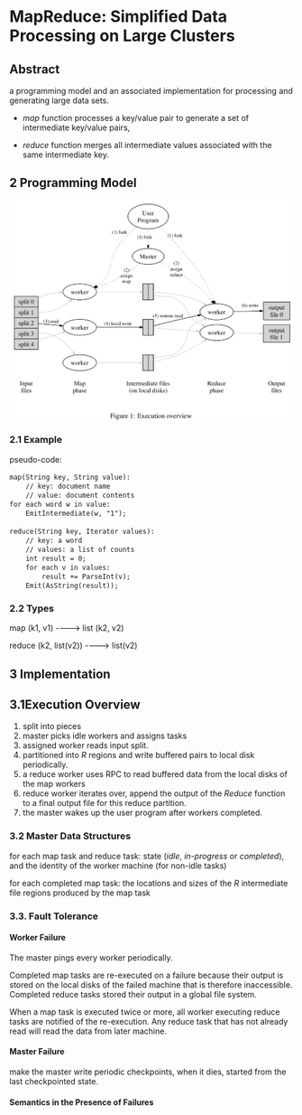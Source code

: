 # MapReduce: Simplified Data Processing on Large Clusters

## Abstract

a programming model and an associated implementation for processing and generating large data sets.

- *map* function processes a key/value pair to generate a set of intermediate key/value pairs, 

- *reduce* function merges all intermediate values associated with the same intermediate key.

## 2 Programming Model



![image-20230402150335147](./MapReduce.assets/image-20230402150335147.png)

### 2.1 Example

pseudo-code:

```
map(String key, String value):
	// key: document name
	// value: document contents
for each word w in value:
	EmitIntermediate(w, "1");

reduce(String key, Iterator values):
	// key: a word
	// values: a list of counts
	int result = 0;
	for each v in values:
		result += ParseInt(v);
	Emit(AsString(result));
```

### 2.2 Types

map      (k1, v1)        ----> list (k2, v2)

reduce (k2, list(v2)) ----> list(v2)

## 3 Implementation

## 3.1Execution Overview

1. split into pieces
2. master picks idle workers and assigns tasks 
3. assigned worker reads input split.
4. partitioned into *R* regions and write buffered pairs to local disk periodically.
5. a reduce worker uses RPC to read buffered data from the local disks of the map workers
6. reduce worker iterates over, append the output of the *Reduce* function to a final output file for this reduce partition.
7. the master wakes up the user program after workers completed.

### 3.2 Master Data Structures

for each map task and reduce task: state (*idle*, *in-progress* or *completed*), and the identity of the worker machine (for non-idle tasks)

for each completed map task: the locations and sizes of the *R* intermediate file regions produced by the map task

### 3.3. Fault Tolerance

#### Worker Failure

The master pings every worker periodically. 

Completed map tasks are re-executed on a failure because their output is stored on the local disks of the failed machine that is therefore inaccessible. Completed reduce tasks stored their output in a global file system.

When a map task is executed twice or more, all worker executing reduce tasks are notified of the re-execution. Any reduce task that has not already read will read the data from later machine.

#### Master Failure

make the master write periodic checkpoints, when it dies, started from the last checkpointed state.

#### Semantics in the Presence of Failures

